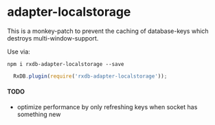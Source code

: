 # adapter-localstorage

This is a monkey-patch to prevent the caching of database-keys which destroys multi-window-support.


Use via:

``` npm i rxdb-adapter-localstorage --save ```

```js
  RxDB.plugin(require('rxdb-adapter-localstorage'));
```




#### TODO
- optimize performance by only refreshing keys when socket has something new
